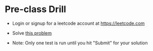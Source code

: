 # Pre-class Drill

- Login or signup for a leetcode account at https://leetcode.com

- Solve [this problem](https://leetcode.com/problems/subtract-the-product-and-sum-of-digits-of-an-integer/)

- Note: Only one test is run until you hit "Submit" for your solution

